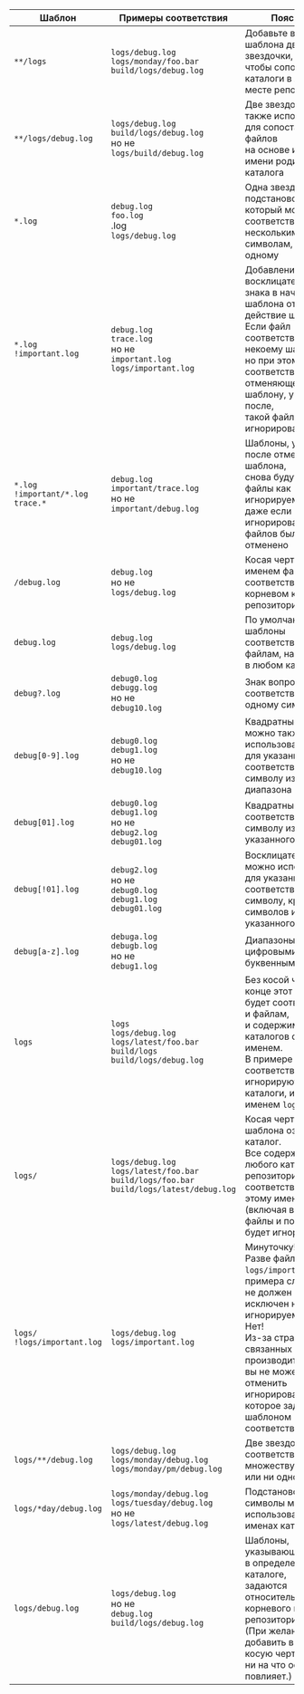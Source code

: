 | Шаблон                                     | Примеры соответствия                                                                               | Пояснение |
|--------------------------------------------|----------------------------------------------------------------------------------------------------|-----------|
| `**/logs`                                  | `logs/debug.log`<br>`logs/monday/foo.bar`<br>`build/logs/debug.log`                                | Добавьте в начало шаблона две звездочки,<br>чтобы сопоставлять каталоги в любом месте репозитория |
| `**/logs/debug.log`                        | `logs/debug.log`<br>`build/logs/debug.log`<br>но не<br>`logs/build/debug.log`                      | Две звездочки можно также использовать для сопоставления файлов<br>на основе их имени и имени родительского каталога |
| `*.log`                                    | `debug.log`<br>`foo.log`<br>.log<br>`logs/debug.log`                                               | Одна звездочка — это подстановочный знак, который может<br>соответствовать как нескольким символам, так и ни одному |
| `*.log`<br>`!important.log`                | `debug.log`<br>`trace.log`<br>но не<br>`important.log`<br>`logs/important.log`                     | Добавление восклицательного знака в начало шаблона отменяет действие шаблона.<br>Если файл соответствует некоему шаблону,<br>но при этом также соответствует отменяющему шаблону, указанному после,<br>такой файл не будет игнорироваться |
| `*.log`<br>`!important/*.log`<br>`trace.*` | `debug.log`<br>`important/trace.log`<br>но не<br>`important/debug.log`                             | Шаблоны, указанные после отменяющего шаблона,<br>снова будут помечать файлы как игнорируемые,<br>даже если ранее игнорирование этих файлов было отменено |
| `/debug.log`                               | `debug.log`<br>но не<br>`logs/debug.log`                                                           | Косая черта перед именем файла соответствует файлу в корневом каталоге репозитория |
| `debug.log`                                | `debug.log`<br>`logs/debug.log`                                                                    | По умолчанию шаблоны соответствуют файлам, находящимся в любом каталоге |
| `debug?.log`                               | `debug0.log`<br>`debugg.log`<br>но не<br>`debug10.log`                                             | Знак вопроса соответствует строго одному символу |
| `debug[0-9].log`                           | `debug0.log`<br>`debug1.log`<br>но не<br>`debug10.log`                                             | Квадратные скобки можно также использовать<br>для указания соответствия одному символу из заданного диапазона |
| `debug[01].log`                            | `debug0.log`<br>`debug1.log`<br>но не<br>`debug2.log`<br>`debug01.log`                             | Квадратные скобки соответствуют одному символу из указанного набора |
| `debug[!01].log`                           | `debug2.log`<br>но не<br>`debug0.log`<br>`debug1.log`<br>`debug01.log`                             | Восклицательный знак можно использовать для указания<br>соответствия любому символу, кроме символов из указанного набора |
| `debug[a-z].log`                           | `debuga.log`<br>`debugb.log`<br>но не<br>`debug1.log`                                              | Диапазоны могут быть цифровыми или буквенными |
| `logs`                                     | `logs`<br>`logs/debug.log`<br>`logs/latest/foo.bar`<br>`build/logs`<br>`build/logs/debug.log`      | Без косой черты в конце этот шаблон будет соответствовать и файлам,<br>и содержимому каталогов с таким именем.<br>В примере соответствия слева игнорируются и каталоги, и файлы с именем `logs` |
| `logs/`                                    | `logs/debug.log`<br>`logs/latest/foo.bar`<br>`build/logs/foo.bar`<br>`build/logs/latest/debug.log` | Косая черта в конце шаблона означает каталог.<br>Все содержимое любого каталога репозитория, соответствующего этому имени<br>(включая все его файлы и подкаталоги), будет игнорироваться |
| `logs/`<br>`!logs/important.log`           | `logs/debug.log`<br>`logs/important.log`                                                           | Минуточку!<br>Разве файл `logs/important.log` из примера слева<br>не должен быть исключен нз списка игнорируемых?<br>Нет!<br>Из-за странностей Git, связанных с производительностью,<br>вы не можете отменить игнорирование файла, которое задано шаблоном соответствия каталогу |
| `logs/**/debug.log`                        | `logs/debug.log`<br>`logs/monday/debug.log`<br>`logs/monday/pm/debug.log`                          | Две звездочки соответствуют множеству каталогов или ни одному |
| `logs/*day/debug.log`                      | `logs/monday/debug.log`<br>`logs/tuesday/debug.log`<br>но не<br>`logs/latest/debug.log`            | Подстановочные символы можно использовать и в именах каталогов |
| `logs/debug.log`                           | `logs/debug.log`<br>но не<br>`debug.log`<br>`build/logs/debug.log`                                 | Шаблоны, указывающие на файл в определенном каталоге,<br>задаются относительно корневого каталога репозитория.<br>(При желании можно добавить в начало косую черту, но она ни на что особо не повлияет.) |
